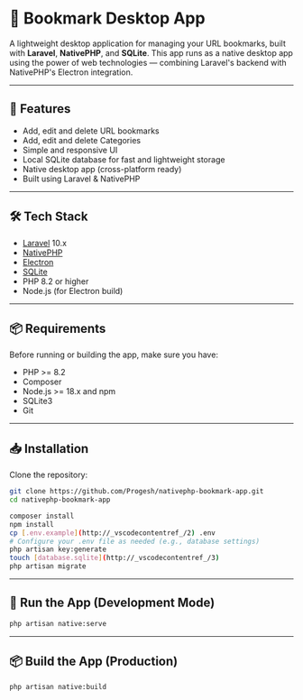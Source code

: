 # 🔖 Bookmark Desktop App

A lightweight desktop application for managing your URL bookmarks, built with **Laravel**, **NativePHP**, and **SQLite**. This app runs as a native desktop app using the power of web technologies — combining Laravel's backend with NativePHP's Electron integration.

---

## 🚀 Features

- Add, edit and delete URL bookmarks
- Add, edit and delete Categories 
- Simple and responsive UI
- Local SQLite database for fast and lightweight storage
- Native desktop app (cross-platform ready)
- Built using Laravel & NativePHP

---

## 🛠️ Tech Stack

- [Laravel](https://laravel.com/) 10.x
- [NativePHP](https://nativephp.com/)
- [Electron](https://www.electronjs.org/)
- [SQLite](https://www.sqlite.org/)
- PHP 8.2 or higher
- Node.js (for Electron build)

---

## 📦 Requirements

Before running or building the app, make sure you have:

- PHP >= 8.2
- Composer
- Node.js >= 18.x and npm
- SQLite3
- Git

---

## 📥 Installation

Clone the repository:

```bash
git clone https://github.com/Progesh/nativephp-bookmark-app.git
cd nativephp-bookmark-app

composer install
npm install
cp [.env.example](http://_vscodecontentref_/2) .env
# Configure your .env file as needed (e.g., database settings)
php artisan key:generate
touch [database.sqlite](http://_vscodecontentref_/3)
php artisan migrate
```

---

## 🧪 Run the App (Development Mode)

```bash
php artisan native:serve
```

---

## 📦 Build the App (Production)

```bash
php artisan native:build
```
